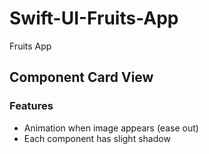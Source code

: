 # Swift-UI-Fruits-App
Fruits App

## Component Card View

### Features
* Animation when image appears (ease out)
* Each component has slight shadow
